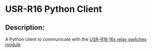 # USR-R16 Python Client

## Description:
A Python client to communicate with the [USR-R16 16x relay switches module](https://www.zhize.com.cn/wangluojidianqi/16luwangluojidianqi.html)
